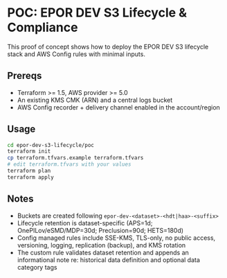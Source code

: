 # POC: EPOR DEV S3 Lifecycle & Compliance

This proof of concept shows how to deploy the EPOR DEV S3 lifecycle stack and AWS Config rules with minimal inputs.

## Prereqs
- Terraform >= 1.5, AWS provider >= 5.0
- An existing KMS CMK (ARN) and a central logs bucket
- AWS Config recorder + delivery channel enabled in the account/region

## Usage
```bash
cd epor-dev-s3-lifecycle/poc
terraform init
cp terraform.tfvars.example terraform.tfvars
# edit terraform.tfvars with your values
terraform plan
terraform apply
```

## Notes
- Buckets are created following `epor-dev-<dataset>-<hdt|haa>-<suffix>`
- Lifecycle retention is dataset-specific (APS=1d; OnePILov/eSMD/MDP=30d; Preclusion=90d; HETS=180d)
- Config managed rules include SSE-KMS, TLS-only, no public access, versioning, logging, replication (backup), and KMS rotation
- The custom rule validates dataset retention and appends an informational note re: historical data definition and optional data category tags
